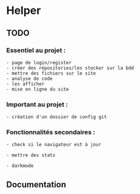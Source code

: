 # Helper

## TODO

### Essentiel au projet :

    - page de login/register
    - créer des répositories/les stocker sur la bdd
    - mettre des fichiers sur le site
    - analyse de code
    - les afficher
    - mise en ligne du site

### Important au projet :

    - création d'un dossier de config git

### Fonctionnalités secondaires :

    - check si le navigateur est à jour

    - mettre des stats

    - darkmode

## Documentation
